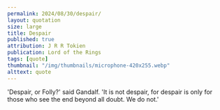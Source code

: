 ```yaml
---
permalink: 2024/08/30/despair/
layout: quotation
size: large
title: Despair
published: true
attribution: J R R Tokien
publication: Lord of the Rings
tags: [quote]
thumbnail: "/img/thumbnails/microphone-420x255.webp"
alttext: quote
---
```


'Despair, or Folly?' said Gandalf. 'It is not despair, for despair is only for those
who see the end beyond all doubt. We do not.'

